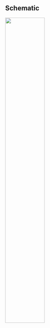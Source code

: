 





















## Schematic

<img src="assets/img/product_pics/unit/laser_tx/unit_laser_tx_04.jpg" width="50%" height="50%">